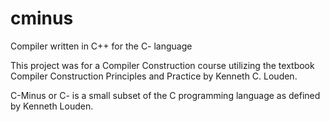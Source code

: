 # cminus
Compiler written in C++ for the C- language

This project was for a Compiler Construction course utilizing the textbook Compiler Construction Principles and Practice by Kenneth C. Louden.

C-Minus or C- is a small subset of the C programming language as defined by Kenneth Louden.
